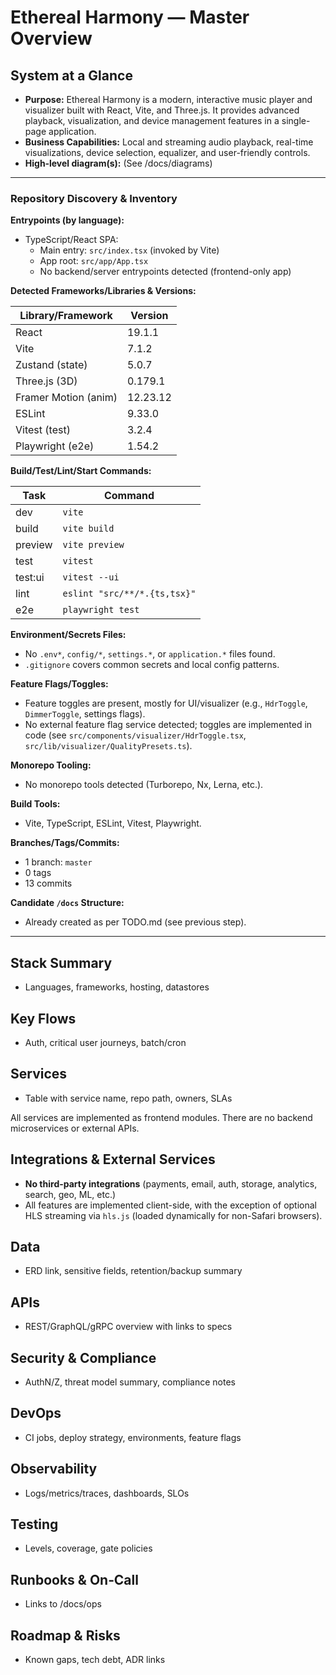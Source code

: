 # Ethereal Harmony — Master Overview

## System at a Glance

- **Purpose:** Ethereal Harmony is a modern, interactive music player and visualizer built with React, Vite, and Three.js. It provides advanced playback, visualization, and device management features in a single-page application.
- **Business Capabilities:** Local and streaming audio playback, real-time visualizations, device selection, equalizer, and user-friendly controls.
- **High‑level diagram(s):** (See /docs/diagrams)

---

### Repository Discovery & Inventory

**Entrypoints (by language):**

- TypeScript/React SPA:
  - Main entry: `src/index.tsx` (invoked by Vite)
  - App root: `src/app/App.tsx`
  - No backend/server entrypoints detected (frontend-only app)

**Detected Frameworks/Libraries & Versions:**

| Library/Framework      | Version      |
|------------------------|-------------|
| React                  | 19.1.1      |
| Vite                   | 7.1.2       |
| Zustand (state)        | 5.0.7       |
| Three.js (3D)          | 0.179.1     |
| Framer Motion (anim)   | 12.23.12    |
| ESLint                 | 9.33.0      |
| Vitest (test)          | 3.2.4       |
| Playwright (e2e)       | 1.54.2      |

**Build/Test/Lint/Start Commands:**

| Task   | Command                                 |
|--------|-----------------------------------------|
| dev    | `vite`                                  |
| build  | `vite build`                            |
| preview| `vite preview`                          |
| test   | `vitest`                                |
| test:ui| `vitest --ui`                           |
| lint   | `eslint "src/**/*.{ts,tsx}"`            |
| e2e    | `playwright test`                       |

**Environment/Secrets Files:**

- No `.env*`, `config/*`, `settings.*`, or `application.*` files found.
- `.gitignore` covers common secrets and local config patterns.

**Feature Flags/Toggles:**

- Feature toggles are present, mostly for UI/visualizer (e.g., `HdrToggle`, `DimmerToggle`, settings flags).
- No external feature flag service detected; toggles are implemented in code (see `src/components/visualizer/HdrToggle.tsx`, `src/lib/visualizer/QualityPresets.ts`).

**Monorepo Tooling:**

- No monorepo tools detected (Turborepo, Nx, Lerna, etc.).

**Build Tools:**

- Vite, TypeScript, ESLint, Vitest, Playwright.

**Branches/Tags/Commits:**

- 1 branch: `master`
- 0 tags
- 13 commits

**Candidate `/docs` Structure:**

- Already created as per TODO.md (see previous step).

---

## Stack Summary

- Languages, frameworks, hosting, datastores

## Key Flows

- Auth, critical user journeys, batch/cron

## Services

- Table with service name, repo path, owners, SLAs

All services are implemented as frontend modules. There are no backend microservices or external APIs.

## Integrations & External Services

- **No third-party integrations** (payments, email, auth, storage, analytics, search, geo, ML, etc.)
- All features are implemented client-side, with the exception of optional HLS streaming via `hls.js` (loaded dynamically for non-Safari browsers).

## Data

- ERD link, sensitive fields, retention/backup summary

## APIs

- REST/GraphQL/gRPC overview with links to specs

## Security & Compliance

- AuthN/Z, threat model summary, compliance notes

## DevOps

- CI jobs, deploy strategy, environments, feature flags

## Observability

- Logs/metrics/traces, dashboards, SLOs

## Testing

- Levels, coverage, gate policies

## Runbooks & On‑Call

- Links to /docs/ops

## Roadmap & Risks

- Known gaps, tech debt, ADR links
